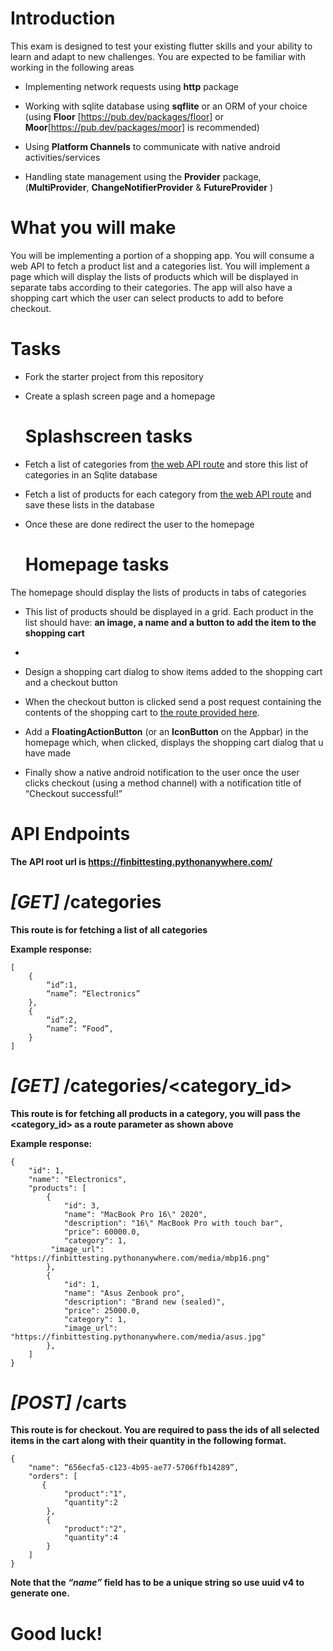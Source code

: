 # **Introduction**
This exam is designed to test your existing flutter skills and your ability to learn and adapt to new challenges. You are expected to be familiar with working in the following areas

-   Implementing network requests using **http** package

-   Working with sqlite database using **sqflite** or an ORM of your choice (using **Floor** [https://pub.dev/packages/floor] or **Moor**[https://pub.dev/packages/moor] is recommended)
    
-   Using **Platform Channels** to communicate with native android activities/services
    
-   Handling state management using the **Provider** package, (**MultiProvider**, **ChangeNotifierProvider** & **FutureProvider** )


# **What you will make**

You will be implementing a portion of a shopping app. You will consume a web API to fetch a product list and a categories list. You will implement a page which will display the lists of products which will be displayed in separate tabs according to their categories. The app will also have a shopping cart which the user can select products to add to before checkout.

# **Tasks**

 - Fork the starter project from this repository
 - Create a splash screen page  and a homepage


    # **Splashscreen tasks**
    
 - Fetch a list of categories from [the web API route](#get-categories) and store this list
       of categories in an Sqlite database
 - Fetch a list of products for each category from [the web API route](#get-categoriescategory_id) and save these lists
       in the database

 - Once these are done redirect the user to the homepage

	# **Homepage tasks**  


The homepage should display the lists of products in tabs of categories
-   This list of products should be displayed in a grid. Each product in the list should have: **an image, a name and a button to add the item to the shopping cart**
-   



-   Design a shopping cart dialog to show items added to the shopping cart and a checkout button

-   When the checkout button is clicked send a post request containing the contents of the shopping cart to [the route provided here](#post-carts).

-   Add a **FloatingActionButton** (or an **IconButton** on the Appbar) in the homepage which, when clicked, displays the shopping cart dialog that u have made

-   Finally show a native android notification to the user once the user clicks checkout (using a method channel) with a notification title of “Checkout successful!” 


# **API Endpoints**
 **The API root url is https://finbittesting.pythonanywhere.com/**
 
  # *[GET]*  **/categories**

**This route is for fetching a list of all categories**

**Example response:**

    [
		{
			“id”:1,
			“name”: “Electronics”
		},
		{
			“id”:2,
			“name”: “Food”,
		}
	]


 # *[GET]* **/categories/<category_id>**
**This route is for fetching all products in a category, you will pass the <category_id> as a route parameter as shown above**	

**Example response:**

    {
        "id": 1,
        "name": "Electronics",
        "products": [
            {
                "id": 3,
                "name": "MacBook Pro 16\" 2020",
                "description": "16\" MacBook Pro with touch bar",
                "price": 60000.0,
                "category": 1,
             "image_url": "https://finbittesting.pythonanywhere.com/media/mbp16.png"
            },
            {
                "id": 1,
                "name": "Asus Zenbook pro",
                "description": "Brand new (sealed)",
                "price": 25000.0,
                "category": 1,
                "image_url": "https://finbittesting.pythonanywhere.com/media/asus.jpg"
            },
        ]
    }



 # *[POST]* **/carts**
 **This route is for checkout. You are required to pass the ids of all selected items in the cart along with their quantity in the following format.**

    {
        "name": “656ecfa5-c123-4b95-ae77-5706ffb14289”,
        "orders": [
           {
                "product":"1",
                "quantity":2
            },
            {
                "product":"2",
                "quantity":4
            }
        ]
    }
**Note that the *“name”* field has to be a unique string so use uuid v4 to generate one.**


# **Good luck!**